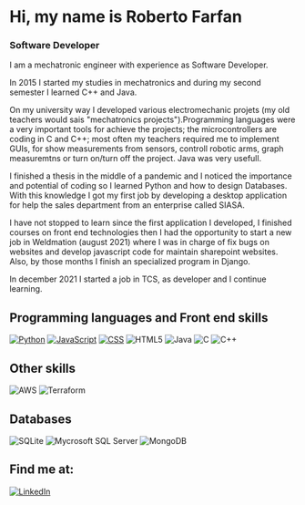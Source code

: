 # Hi, my name is Roberto Farfan


### Software Developer

I am a mechatronic engineer with experience as Software Developer. 

In 2015 I started my studies in mechatronics and during my second semester I learned C++ and Java. 

On my university way I developed various electromechanic projets (my old teachers would sais "mechatronics projects").Programming languages were a very important tools for achieve the projects; the microcontrollers are coding in C and C++; most often my teachers required me to implement GUIs, for show measurements from sensors, controll robotic arms, graph measuremtns or turn on/turn off the project. Java was very usefull. 

I finished a thesis in the middle of a pandemic and I noticed the importance and potential of coding so I learned Python and how to design Databases. With this knowledge I got my first job by developing a desktop application for help the sales department from an enterprise called SIASA. 

I have not stopped to learn since the first application I developed, I finished courses on front end technologies then I had the opportunity to start a new job in Weldmation (august  2021) where I was in charge of fix bugs on websites and develop javascript code for maintain sharepoint websites. Also, by those months I finish an specialized program in Django.

In december 2021 I started a job in TCS, as developer and I continue learning.


## Programming languages and Front end skills
[![Python](https://img.shields.io/badge/Python-3776AB?style=for-the-badge&logo=python&logoColor=white&labelColor=101010)](https://github.com/Robertelfarfo/Python)
[![JavaScript](https://img.shields.io/badge/Javascript-F7DF1E?style=for-the-badge&logo=Javascript&logoColor=white&labelColor=101010)](https://github.com/Robertelfarfo/html5-css-javascript)
[![CSS](https://img.shields.io/badge/CSS3-1572B6?style=for-the-badge&logo=css3&logoColor=white&labelColor=101010)](https://github.com/Robertelfarfo/html-with-css)
![HTML5](https://img.shields.io/badge/html5-E34F26?style=for-the-badge&logo=html5&logoColor=white&labelColor=101010)
![Java](https://img.shields.io/badge/Java-007396?style=for-the-badge&logo=java&logoColor=white&labelColor=101010)
![C](https://img.shields.io/badge/C-A8B9CC?style=for-the-badge&logo=C&logoColor=white&labelColor=101010)
![C++](https://img.shields.io/badge/C++-00599C?style=for-the-badge&logo=C%2B%2B&logoColor=white&labelColor=101010)

## Other skills
![AWS](https://img.shields.io/badge/Amazon%20AWS-232F3E?style=for-the-badge&logo=Amazon%20AWS&logoColor=white&labelColor=101010)
![Terraform](https://img.shields.io/badge/Terraform-844FBA?style=for-the-badge&logo=terraform&logoColor=white&labelColor=101010)

## Databases
![SQLite](https://img.shields.io/badge/SQLite-003B57?style=for-the-badge&logo=SQLite&logoColor=white&labelColor=101010)
![Mycrosoft SQL Server](https://img.shields.io/badge/Microsoft_SQL_Server-CC2927?style=for-the-badge&logo=MicrosoftSQLServer&logoColor=white&labelColor=101010)
![MongoDB](https://img.shields.io/badge/MongoDB-47A248?style=for-the-badge&logo=MongoDB&logoColor=white&labelColor=101010)

## Find me at:

[![LinkedIn](https://img.shields.io/badge/LinkedIn-Roberto_Alejandro_Farfan_Peña-0077B5?style=for-the-badge&logo=linkedin&logoColor=white&labelColor=101010)](https://www.linkedin.com/in/roberto-alejandro-farfan-peña-aba634100)
